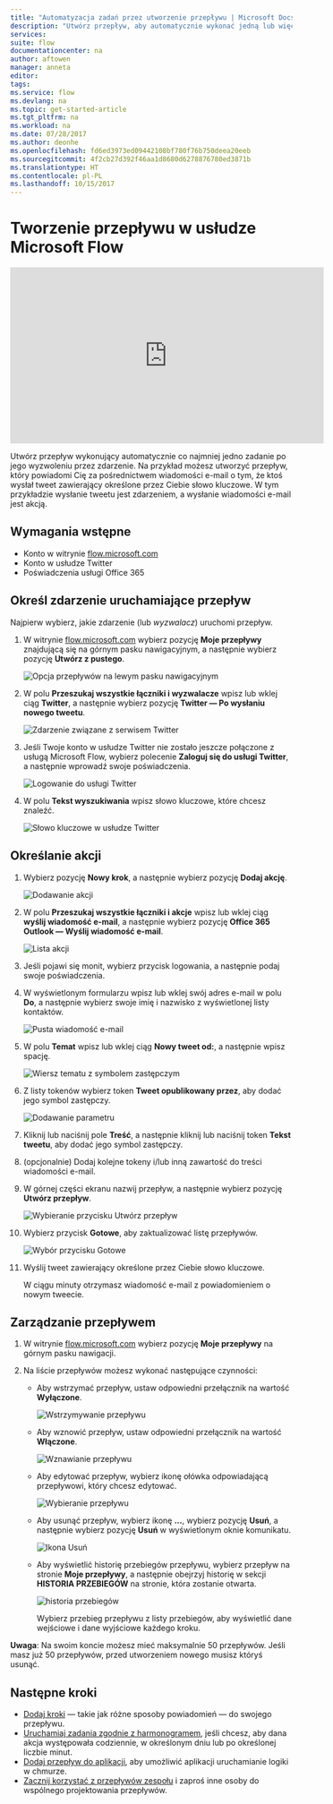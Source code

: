 ```yaml
---
title: "Automatyzacja zadań przez utworzenie przepływu | Microsoft Docs"
description: "Utwórz przepływ, aby automatycznie wykonać jedną lub więcej akcji, na przykład wysłanie wiadomości e-mail po wystąpieniu zdarzenia, takiego jak dodanie wiersza do listy programu SharePoint."
services: 
suite: flow
documentationcenter: na
author: aftowen
manager: anneta
editor: 
tags: 
ms.service: flow
ms.devlang: na
ms.topic: get-started-article
ms.tgt_pltfrm: na
ms.workload: na
ms.date: 07/28/2017
ms.author: deonhe
ms.openlocfilehash: fd6ed3973ed09442108bf780f76b750deea20eeb
ms.sourcegitcommit: 4f2cb27d392f46aa1d8680d6278876780ed3871b
ms.translationtype: HT
ms.contentlocale: pl-PL
ms.lasthandoff: 10/15/2017
---
```

# <a name="create-a-flow-in-microsoft-flow"></a>Tworzenie przepływu w usłudze Microsoft Flow
<iframe width="560" height="315" src="https://www.youtube.com/embed/Gt3CMhLAQqE?list=PL8nfc9haGeb55I9wL9QnWyHp3ctU2_ThF" frameborder="0" allowfullscreen></iframe>

Utwórz przepływ wykonujący automatycznie co najmniej jedno zadanie po jego wyzwoleniu przez zdarzenie. Na przykład możesz utworzyć przepływ, który powiadomi Cię za pośrednictwem wiadomości e-mail o tym, że ktoś wysłał tweet zawierający określone przez Ciebie słowo kluczowe. W tym przykładzie wysłanie tweetu jest zdarzeniem, a wysłanie wiadomości e-mail jest akcją.

## <a name="prerequisites"></a>Wymagania wstępne
* Konto w witrynie [flow.microsoft.com](https://flow.microsoft.com)
* Konto w usłudze Twitter
* Poświadczenia usługi Office 365

## <a name="specify-an-event-to-start-the-flow"></a>Określ zdarzenie uruchamiające przepływ
Najpierw wybierz, jakie zdarzenie (lub *wyzwalacz*) uruchomi przepływ.

1. W witrynie [flow.microsoft.com](https://flow.microsoft.com) wybierz pozycję **Moje przepływy** znajdującą się na górnym pasku nawigacyjnym, a następnie wybierz pozycję **Utwórz z pustego**.
   
    ![Opcja przepływów na lewym pasku nawigacyjnym](./media/get-started-logic-flow/create-logic-flow.png)
2. W polu **Przeszukaj wszystkie łączniki i wyzwalacze** wpisz lub wklej ciąg **Twitter**, a następnie wybierz pozycję **Twitter — Po wysłaniu nowego tweetu**.
   
    ![Zdarzenie związane z serwisem Twitter](./media/get-started-logic-flow/twitter-search.png)
3. Jeśli Twoje konto w usłudze Twitter nie zostało jeszcze połączone z usługą Microsoft Flow, wybierz polecenie **Zaloguj się do usługi Twitter**, a następnie wprowadź swoje poświadczenia.
   
    ![Logowanie do usługi Twitter](./media/get-started-logic-flow/twitter-signin.png)
4. W polu **Tekst wyszukiwania** wpisz słowo kluczowe, które chcesz znaleźć.
   
    ![Słowo kluczowe w usłudze Twitter](./media/get-started-logic-flow/twitter-keyword.png)

## <a name="specify-an-action"></a>Określanie akcji
1. Wybierz pozycję **Nowy krok**, a następnie wybierz pozycję **Dodaj akcję**.
   
    ![Dodawanie akcji](./media/get-started-logic-flow/add-action-icon.png)
2. W polu **Przeszukaj wszystkie łączniki i akcje** wpisz lub wklej ciąg **wyślij wiadomość e-mail**, a następnie wybierz pozycję **Office 365 Outlook — Wyślij wiadomość e-mail**.
   
    ![Lista akcji](./media/get-started-logic-flow/send-email.png)
3. Jeśli pojawi się monit, wybierz przycisk logowania, a następnie podaj swoje poświadczenia.
4. W wyświetlonym formularzu wpisz lub wklej swój adres e-mail w polu **Do**, a następnie wybierz swoje imię i nazwisko z wyświetlonej listy kontaktów.
   
    ![Pusta wiadomość e-mail](./media/get-started-logic-flow/blank-email.png)
5. W polu **Temat** wpisz lub wklej ciąg **Nowy tweet od:**, a następnie wpisz spację.
   
    ![Wiersz tematu z symbolem zastępczym](./media/get-started-logic-flow/message-token.png)
6. Z listy tokenów wybierz token **Tweet opublikowany przez**, aby dodać jego symbol zastępczy.
   
    ![Dodawanie parametru](./media/get-started-logic-flow/add-parameter.png)
7. Kliknij lub naciśnij pole **Treść**, a następnie kliknij lub naciśnij token **Tekst tweetu**, aby dodać jego symbol zastępczy.
8. (opcjonalnie) Dodaj kolejne tokeny i/lub inną zawartość do treści wiadomości e-mail.
9. W górnej części ekranu nazwij przepływ, a następnie wybierz pozycję **Utwórz przepływ**.
   
    ![Wybieranie przycisku Utwórz przepływ](./media/get-started-logic-flow/create-button.png)
10. Wybierz przycisk **Gotowe**, aby zaktualizować listę przepływów.
    
     ![Wybór przycisku Gotowe](./media/get-started-logic-flow/done-button.png)
11. Wyślij tweet zawierający określone przez Ciebie słowo kluczowe.
    
     W ciągu minuty otrzymasz wiadomość e-mail z powiadomieniem o nowym tweecie.

## <a name="manage-a-flow"></a>Zarządzanie przepływem
1. W witrynie [flow.microsoft.com](https://flow.microsoft.com) wybierz pozycję **Moje przepływy** na górnym pasku nawigacji.
2. Na liście przepływów możesz wykonać następujące czynności:
   
   * Aby wstrzymać przepływ, ustaw odpowiedni przełącznik na wartość **Wyłączone**.
     
       ![Wstrzymywanie przepływu](./media/get-started-logic-flow/pause-flow.png)
   * Aby wznowić przepływ, ustaw odpowiedni przełącznik na wartość **Włączone**.
     
       ![Wznawianie przepływu](./media/get-started-logic-flow/resume-flow.png)
   * Aby edytować przepływ, wybierz ikonę ołówka odpowiadającą przepływowi, który chcesz edytować.
     
       ![Wybieranie przepływu](./media/get-started-logic-flow/select-flow.png)
   * Aby usunąć przepływ, wybierz ikonę **...**, wybierz pozycję **Usuń**, a następnie wybierz pozycję **Usuń** w wyświetlonym oknie komunikatu.
     
       ![Ikona Usuń](./media/get-started-logic-flow/delete-icon.png)
   * Aby wyświetlić historię przebiegów przepływu, wybierz przepływ na stronie **Moje przepływy**, a następnie obejrzyj historię w sekcji **HISTORIA PRZEBIEGÓW** na stronie, która zostanie otwarta.
     
       ![historia przebiegów](./media/get-started-logic-flow/run-history.png)
     
     Wybierz przebieg przepływu z listy przebiegów, aby wyświetlić dane wejściowe i dane wyjściowe każdego kroku.

**Uwaga**: Na swoim koncie możesz mieć maksymalnie 50 przepływów. Jeśli masz już 50 przepływów, przed utworzeniem nowego musisz któryś usunąć.

## <a name="next-steps"></a>Następne kroki
* [Dodaj kroki](multi-step-logic-flow.md) — takie jak różne sposoby powiadomień — do swojego przepływu.
* [Uruchamiaj zadania zgodnie z harmonogramem](run-tasks-on-a-schedule.md), jeśli chcesz, aby dana akcja występowała codziennie, w określonym dniu lub po określonej liczbie minut.
* [Dodaj przepływ do aplikacji](https://powerapps.microsoft.com/tutorials/using-logic-flows/), aby umożliwić aplikacji uruchamianie logiki w chmurze.
* [Zacznij korzystać z przepływów zespołu](create-team-flows.md) i zaproś inne osoby do wspólnego projektowania przepływów.

